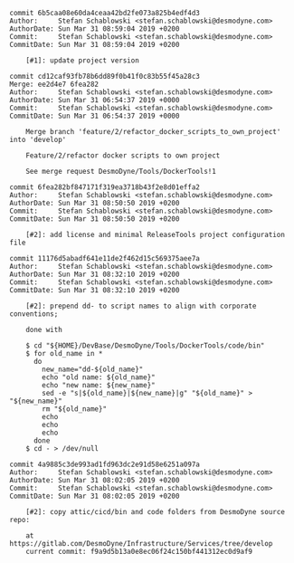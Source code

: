     commit 6b5caa08e60da4ceaa42bd2fe073a825b4edf4d3
    Author:     Stefan Schablowski <stefan.schablowski@desmodyne.com>
    AuthorDate: Sun Mar 31 08:59:04 2019 +0200
    Commit:     Stefan Schablowski <stefan.schablowski@desmodyne.com>
    CommitDate: Sun Mar 31 08:59:04 2019 +0200
    
        [#1]: update project version
    
    commit cd12caf93fb78b6dd89f0b41f0c83b55f45a28c3
    Merge: ee2d4e7 6fea282
    Author:     Stefan Schablowski <stefan.schablowski@desmodyne.com>
    AuthorDate: Sun Mar 31 06:54:37 2019 +0000
    Commit:     Stefan Schablowski <stefan.schablowski@desmodyne.com>
    CommitDate: Sun Mar 31 06:54:37 2019 +0000
    
        Merge branch 'feature/2/refactor_docker_scripts_to_own_project' into 'develop'
        
        Feature/2/refactor docker scripts to own project
        
        See merge request DesmoDyne/Tools/DockerTools!1
    
    commit 6fea282bf847171f319ea3718b43f2e8d01effa2
    Author:     Stefan Schablowski <stefan.schablowski@desmodyne.com>
    AuthorDate: Sun Mar 31 08:50:50 2019 +0200
    Commit:     Stefan Schablowski <stefan.schablowski@desmodyne.com>
    CommitDate: Sun Mar 31 08:50:50 2019 +0200
    
        [#2]: add license and minimal ReleaseTools project configuration file
    
    commit 11176d5abadf641e11de2f462d15c569375aee7a
    Author:     Stefan Schablowski <stefan.schablowski@desmodyne.com>
    AuthorDate: Sun Mar 31 08:32:10 2019 +0200
    Commit:     Stefan Schablowski <stefan.schablowski@desmodyne.com>
    CommitDate: Sun Mar 31 08:32:10 2019 +0200
    
        [#2]: prepend dd- to script names to align with corporate conventions;
        
        done with
        
        $ cd "${HOME}/DevBase/DesmoDyne/Tools/DockerTools/code/bin"
        $ for old_name in *
          do
            new_name="dd-${old_name}"
            echo "old name: ${old_name}"
            echo "new name: ${new_name}"
            sed -e "s|${old_name}|${new_name}|g" "${old_name}" > "${new_name}"
            rm "${old_name}"
            echo
            echo
            echo
          done
        $ cd - > /dev/null
    
    commit 4a9885c3de993ad1fd963dc2e91d58e6251a097a
    Author:     Stefan Schablowski <stefan.schablowski@desmodyne.com>
    AuthorDate: Sun Mar 31 08:02:05 2019 +0200
    Commit:     Stefan Schablowski <stefan.schablowski@desmodyne.com>
    CommitDate: Sun Mar 31 08:02:05 2019 +0200
    
        [#2]: copy attic/cicd/bin and code folders from DesmoDyne source repo:
        
        at https://gitlab.com/DesmoDyne/Infrastructure/Services/tree/develop
        current commit: f9a9d5b13a0e8ec06f24c150bf441312ec0d9af9
    
